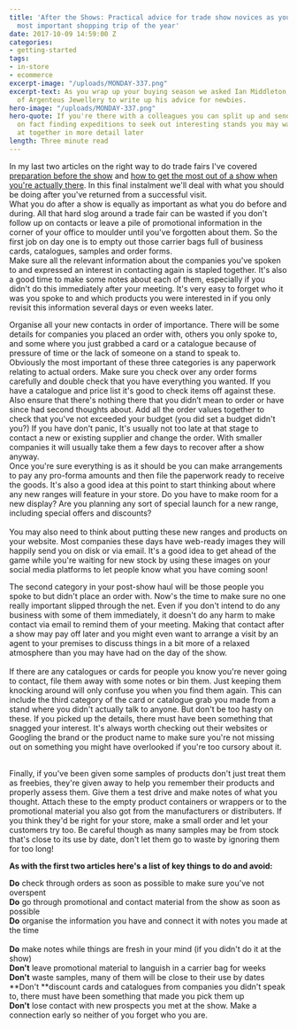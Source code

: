 ```yaml
---
title: 'After the Shows: Practical advice for trade show novices as you navigate the
  most important shopping trip of the year'
date: 2017-10-09 14:59:00 Z
categories:
- getting-started
tags:
- in-store
- ecommerce
excerpt-image: "/uploads/MONDAY-337.png"
excerpt-text: As you wrap up your buying season we asked Ian Middleton, MD and Co-Founder
  of Argenteus Jewellery to write up his advice for newbies.
hero-image: "/uploads/MONDAY-337.png"
hero-quote: If you're there with a colleagues you can split up and send groups out
  on fact finding expeditions to seek out interesting stands you may want to look
  at together in more detail later
length: Three minute read
---
```


In my last two articles on the right way to do trade fairs I've covered [preparation before the show](http://insideretail.com/articles/How-to-get-ready-for-trade-shows/) and [how to get the most out of a show when you're actually there](http://insideretail.com/articles/down-the-aisle-practical-advice-for-trade-show-novices-as-you-navigate-the-most-important-shopping-trip-of-the-year/).  In this final instalment we'll deal with what you should be doing after you've returned from a successful visit.
\
What you do after a show is equally as important as what you do before and during.  All that hard slog around a trade fair can be wasted if you don't follow up on contacts or leave a pile of promotional information in the corner of your office to moulder until you've forgotten about them.  So the first job on day one is to empty out those carrier bags full of business cards, catalogues, samples and order forms.
\
Make sure all the relevant information about the companies you've spoken to and expressed an interest in contacting again is stapled together.  It's also a good time to make some notes about each of them, especially if you didn't do this immediately after your meeting. It's very easy to forget who it was you spoke to and which products you were interested in if you only revisit this information several days or even weeks later.

Organise all your new contacts in order of importance.  There will be some details for companies you placed an order with, others you only spoke to, and some where you just grabbed a card or a catalogue because of pressure of time or the lack of someone on a stand to speak to.
\
Obviously the most important of these three categories is any paperwork relating to actual orders.  Make sure you check over any order forms carefully and double check that you have everything you wanted.  If you have a catalogue and price list it's good to check items off against these.  Also ensure that there's nothing there that you didn’t mean to order or have since had second thoughts about.  Add all the order values together to check that you've not exceeded your budget (you did set a budget didn't you?) If you have don't panic, It's usually not too late at that stage to contact a new or existing supplier and change the order.  With smaller companies it will usually take them a few days to recover after a show anyway.
\
Once you're sure everything is as it should be you can make arrangements to pay any pro-forma amounts and then file the paperwork ready to receive the goods.  It's also a good idea at this point to start thinking about where any new ranges will feature in your store.  Do you have to make room for a new display?  Are you planning any sort of special launch for a new range, including special offers and discounts?\
\
You may also need to think about putting these new ranges and products on your website.  Most companies these days have web-ready images they will happily send you on disk or via email.  It's a good idea to get ahead of the game while you're waiting for new stock by using these images on your social media platforms to let people know what you have coming soon!

The second category in your post-show haul will be those people you spoke to but didn't place an order with.  Now's the time to make sure no one really important slipped through the net.  Even if you don't intend to do any business with some of them immediately, it doesn't do any harm to make contact via email to remind them of your meeting.  Making that contact after a show may pay off later and you might even want to arrange a visit by an agent to your premises to discuss things in a bit more of a relaxed atmosphere than you may have had on the day of the show.\
\
If there are any catalogues or cards for people you know you're never going to contact, file them away with some notes or bin them.  Just keeping them knocking around will only confuse you when you find them again. This can include the third category of the card or catalogue grab you made from a stand where you didn't actually talk to anyone.  But don't be too hasty on these.  If you picked up the details, there must have been something that snagged your interest.  It's always worth checking out their websites or Googling the brand or the product name to make sure you're not missing out on something you might have overlooked if you're too cursory about it.

\
Finally, if you've been given some samples of products don't just treat them as freebies, they're given away to help you remember their products and properly assess them.  Give them a test drive and make notes of what you thought.  Attach these to the empty product containers or wrappers or to the promotional material you also got from the manufacturers or distributers.  If you think they'd be right for your store, make a small order and let your customers try too.  Be careful though as many samples may be from stock that's close to its use by date, don't let them go to waste by ignoring them for too long!

**As with the first two articles here's a list of key things to do and avoid:**

**Do** check through orders as soon as possible to make sure you've not overspent
\
**Do** go through promotional and contact material from the show as soon as possible
\
**Do** organise the information you have and connect it with notes you made at the time\
\
**Do** make notes while things are fresh in your mind (if you didn't do it at the show)
\
**Don't** leave promotional material to languish in a carrier bag for weeks
\
**Don't** waste samples, many of them will be close to their use by dates
\
**Don't **discount cards and catalogues from companies you didn't speak to, there must have been something that made you pick them up
\
**Don't** lose contact with new prospects you met at the show.  Make a connection early so neither of you forget who you are.